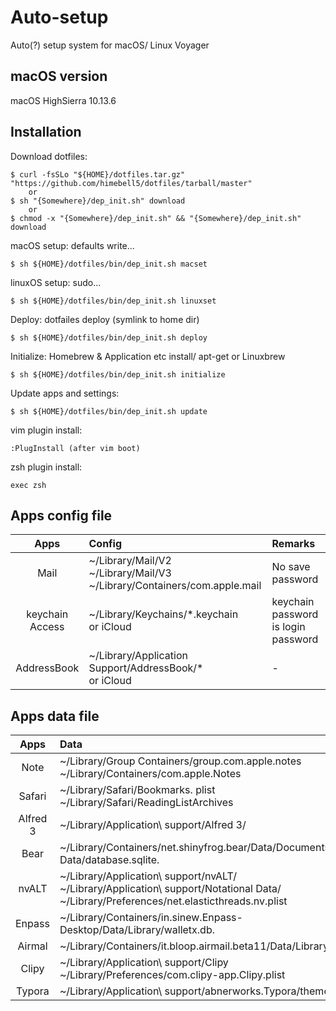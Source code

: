 # Auto-setup

Auto(?) setup system for macOS/ Linux Voyager

## macOS version

macOS HighSierra 10.13.6

## Installation

Download dotfiles:

```
$ curl -fsSLo "${HOME}/dotfiles.tar.gz" "https://github.com/himebell5/dotfiles/tarball/master"
	or
$ sh "{Somewhere}/dep_init.sh" download
	or
$ chmod -x "{Somewhere}/dep_init.sh" && "{Somewhere}/dep_init.sh" download
```

macOS setup: defaults write...

```	
$ sh ${HOME}/dotfiles/bin/dep_init.sh macset
```

linuxOS setup: sudo...

```	
$ sh ${HOME}/dotfiles/bin/dep_init.sh linuxset
```

Deploy: dotfailes deploy (symlink to home dir)

```
$ sh ${HOME}/dotfiles/bin/dep_init.sh deploy
```

Initialize: Homebrew & Application etc install/ apt-get or Linuxbrew

```
$ sh ${HOME}/dotfiles/bin/dep_init.sh initialize
```
Update apps and settings:

```
$ sh ${HOME}/dotfiles/bin/dep_init.sh update
```

vim plugin install:

```
:PlugInstall (after vim boot)
```

zsh plugin install:

```
exec zsh
```



## Apps config file

| Apps | Config | Remarks |
|:----------:|:-----------|:-------------|
|Mail|~/Library/Mail/V2<br />~/Library/Mail/V3<br />~/Library/Containers/com.apple.mail|No save password|
|keychain Access|~/Library/Keychains/*.keychain<br>or iCloud|keychain password is login password|
|AddressBook|~/Library/Application Support/AddressBook/*<br>or iCloud|-|

## Apps data file

| Apps | Data | Remarks |
|:----------:|:-----------|:-------------|
|Note|~/Library/Group Containers/group.com.apple.notes<br>~/Library/Containers/com.apple.Notes|-|
|Safari|~/Library/Safari/Bookmarks. plist<br>~/Library/Safari/ReadingListArchives|-|
|Alfred 3|~/Library/Application\ support/Alfred 3/|-|
|Bear|~/Library/Containers/net.shinyfrog.bear/Data/Documents/Application Data/database.sqlite.|-|
|nvALT|~/Library/Application\ support/nvALT/ <br />~/Library/Application\ support/Notational Data/<br />~/Library/Preferences/net.elasticthreads.nv.plist|-|
|Enpass|~/Library/Containers/in.sinew.Enpass-Desktop/Data/Library/walletx.db.|-|
|Airmal |~/Library/Containers/it.bloop.airmail.beta11/Data/Library/|-|
|Clipy |~/Library/Application\ support/Clipy<br />~/Library/Preferences/com.clipy-app.Clipy.plist||
|Typora |~/Library/Application\ support/abnerworks.Typora/themes||